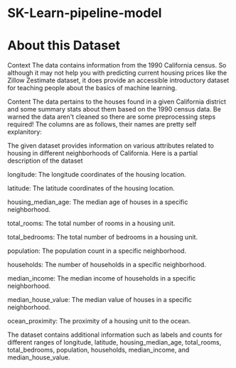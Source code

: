 # SK-Learn-pipeline-model

# About this Dataset
Context
The data contains information from the 1990 California census. So although it may not help you with predicting current housing prices like the Zillow Zestimate dataset, it does provide an accessible introductory dataset for teaching people about the basics of machine learning.

Content
The data pertains to the houses found in a given California district and some summary stats about them based on the 1990 census data. Be warned the data aren't cleaned so there are some preprocessing steps required! The columns are as follows, their names are pretty self explanitory:

The given dataset provides information on various attributes related to housing in different neighborhoods of California. Here is a partial description of the dataset

longitude: The longitude coordinates of the housing location.

latitude: The latitude coordinates of the housing location.

housing_median_age: The median age of houses in a specific neighborhood.

total_rooms: The total number of rooms in a housing unit.

total_bedrooms: The total number of bedrooms in a housing unit.

population: The population count in a specific neighborhood.

households: The number of households in a specific neighborhood.

median_income: The median income of households in a specific neighborhood.

median_house_value: The median value of houses in a specific neighborhood.

ocean_proximity: The proximity of a housing unit to the ocean.

The dataset contains additional information such as labels and counts for different ranges of longitude, latitude, housing_median_age, total_rooms, total_bedrooms, population, households, median_income, and median_house_value.
